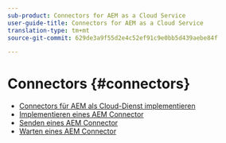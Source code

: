 ```yaml
---
sub-product: Connectors for AEM as a Cloud Service
user-guide-title: Connectors for AEM as a Cloud Service
translation-type: tm+mt
source-git-commit: 629de3a9f55d2e4c52ef91c9e0bb5d439aebe84f

---
```



# Connectors {#connectors}

+ [Connectors für AEM als Cloud-Dienst implementieren](/help/connectors/home.md)
+ [Implementieren eines AEM Connector](implement.md)
+ [Senden eines AEM Connector](submit.md)
+ [Warten eines AEM Connector](maintain.md)
